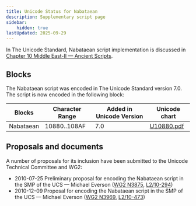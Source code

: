 ```yaml
---
title: Unicode Status for Nabataean
description: Supplementary script page
sidebar:
    hidden: true
lastUpdated: 2025-09-29
---
```


In The Unicode Standard, Nabataean script implementation is discussed in [Chapter 10 Middle East-II — Ancient Scripts](https://www.unicode.org/versions/latest/core-spec/chapter-10/#G29596).

## Blocks

The Nabataean script was encoded in The Unicode Standard version 7.0. The script is now encoded in the following block:

| Blocks | Character Range | Added in Unicode Version | Unicode chart |
| ------ | --------------- | ------------------------ | ------------- |
| Nabataean   | 10880..108AF | 7.0 | [U10880.pdf](http://www.unicode.org/charts/PDF/U10880.pdf) |

## Proposals and documents

A number of proposals for its inclusion have been submitted to the Unicode Technical Committee and WG2:
- 2010-07-25 Preliminary proposal for encoding the Nabataean script in the SMP of the UCS — Michael Everson ([WG2 N3875](https://www.unicode.org/wg2/docs/n3875.pdf), [L2/10-294](http://www.unicode.org/cgi-bin/GetMatchingDocs.pl?L2/10-294))
- 2010-12-09 Proposal for encoding the Nabataean script in the SMP of the UCS — Michael Everson  ([WG2 N3969](https://www.unicode.org/wg2/docs/n3969.pdf), [L2/10-473](http://www.unicode.org/cgi-bin/GetMatchingDocs.pl?L2/10-473))
